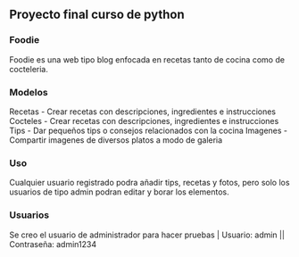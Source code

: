 ## Proyecto final curso de python

### Foodie
Foodie es una web tipo blog enfocada en recetas tanto de cocina como de cocteleria.

### Modelos
Recetas - Crear recetas con descripciones, ingredientes e instrucciones
Cocteles - Crear recetas con descripciones, ingredientes e instrucciones
Tips - Dar pequeños tips o consejos relacionados con la cocina
Imagenes - Compartir imagenes de diversos platos a modo de galeria

### Uso
Cualquier usuario registrado podra añadir tips, recetas y fotos, pero solo los usuarios de tipo admin podran editar y borar los elementos.

### Usuarios
Se creo el usuario de administrador para hacer pruebas | Usuario: admin || Contraseña: admin1234

